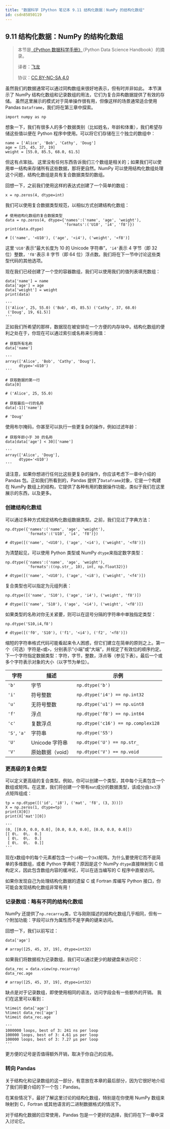 ```yaml
---
title: "数据科学 IPython 笔记本 9.11 结构化数据：NumPy 的结构化数组"
id: csdn85850119
---
```


## 9.11 结构化数据：NumPy 的结构化数组

> 本节是[《Python 数据科学手册》](https://github.com/jakevdp/PythonDataScienceHandbook)（Python Data Science Handbook）的摘录。
> 
> 译者：[飞龙](https://github.com/wizardforcel)
> 
> 协议：[CC BY-NC-SA 4.0](http://creativecommons.org/licenses/by-nc-sa/4.0/)

虽然我们的数据通常可以通过同构数组来很好地表示，但有时并非如此。 本节演示了 NumPy 结构化数组和记录数组的用法，它们为复合异构数据提供了有效的存储。 虽然这里展示的模式对于简单操作很有用，但像这样的场景通常适合使用 Pandas `Dataframe`，我们将在第三章中探索。

```
import numpy as np 
```

想象一下，我们有很多人的多个数据类别（比如姓名，年龄和体重），我们希望存储这些值以便在 Python 程序中使用。可以将它们存储在三个独立的数组中：

```
name = ['Alice', 'Bob', 'Cathy', 'Doug']
age = [25, 45, 37, 19]
weight = [55.0, 85.5, 68.0, 61.5] 
```

但这有点笨拙。 这里没有任何东西告诉我们三个数组是相关的；如果我们可以使用单一结构来存储所有这些数据，那将更自然。NumPy 可以使用结构化数组处理这个问题，结构化数组是具有复合数据类型的数组。

回想一下，之前我们使用这样的表达式创建了一个简单的数组：

```
x = np.zeros(4, dtype=int) 
```

我们可以使用复合数据类型规范，以相似方式创建结构化数组：

```
# 使用结构化数组的复合数据类型
data = np.zeros(4, dtype={'names':('name', 'age', 'weight'),
                          'formats':('U10', 'i4', 'f8')})
print(data.dtype)

# [('name', '<U10'), ('age', '<i4'), ('weight', '<f8')] 
```

这里`'U10'`表示“最大长度为 10 的 Unicode 字符串”，`'i4'`表示 4 字节（即 32 位）整数，`'f8'`表示 8 字节（即 64 位）浮点数。我们将在下一节中讨论这些类型代码的其他选项。

现在我们已经创建了一个空的容器数组，我们可以使用我们的值列表填充数组：

```
data['name'] = name
data['age'] = age
data['weight'] = weight
print(data)

'''
[('Alice', 25, 55.0) ('Bob', 45, 85.5) ('Cathy', 37, 68.0)
 ('Doug', 19, 61.5)]
''' 
```

正如我们所希望的那样，数据现在被安排在一个方便的内存块中。结构化数组的便利之处在于，你现在可以通过索引或名称来引用值：

```
# 获取所有名称
data['name']

'''
array(['Alice', 'Bob', 'Cathy', 'Doug'], 
      dtype='<U10')
'''

# 获取数据的第一行
data[0]

# ('Alice', 25, 55.0)

# 获取最后一行的名称
data[-1]['name']

# 'Doug' 
```

使用布尔掩码，你甚至可以执行一些更复杂的操作，例如过滤年龄：

```
# 获取年龄小于 30 的名称
data[data['age'] < 30]['name']

'''
array(['Alice', 'Doug'], 
      dtype='<U10')
''' 
```

请注意，如果你想进行任何比这些更复杂的操作，你应该考虑下一章中介绍的 Pandas 包。正如我们所看到的，Pandas 提供了`Dataframe`对象，它是一个构建在 NumPy 数组上的结构，它提供了各种有用的数据操作功能，类似于我们在这里展示的东西，以及更多。

### 创建结构化数组

可以通过多种方式规定结构化数组数据类型。之前，我们见过了字典方法：

```
np.dtype({'names':('name', 'age', 'weight'),
          'formats':('U10', 'i4', 'f8')})

# dtype([('name', '<U10'), ('age', '<i4'), ('weight', '<f8')]) 
```

为清楚起见，可以使用 Python 类型或 NumPy `dtype`来指定数字类型：

```
np.dtype({'names':('name', 'age', 'weight'),
          'formats':((np.str_, 10), int, np.float32)})

# dtype([('name', '<U10'), ('age', '<i8'), ('weight', '<f4')]) 
```

复合类型也可以指定为元组列表：

```
np.dtype([('name', 'S10'), ('age', 'i4'), ('weight', 'f8')])

# dtype([('name', 'S10'), ('age', '<i4'), ('weight', '<f8')]) 
```

如果类型的名称对你无关紧要，则可以在逗号分隔的字符串中单独指定类型：

```
np.dtype('S10,i4,f8')

# dtype([('f0', 'S10'), ('f1', '<i4'), ('f2', '<f8')]) 
```

缩短的字符串格式代码可能看起来令人困惑，但它们建立在简单的原则之上。第一个（可选）字符是`<`或`>`，分别表示“小端”或“大端”，并规定了有效位的顺序约定。下一个字符指定数据类型：字符，字节，整数，浮点等（参见下表）。最后一个或多个字符表示对象的大小（以字节为单位）。

| 字符 | 描述 | 示例 |
| --- | --- | --- |
| `'b'` | 字节 | `np.dtype('b')` |
| `'i'` | 符号整数 | `np.dtype('i4') == np.int32` |
| `'u'` | 无符号整数 | `np.dtype('u1') == np.uint8` |
| `'f'` | 浮点 | `np.dtype('f8') == np.int64` |
| `'c'` | 复数浮点 | `np.dtype('c16') == np.complex128` |
| `'S'`, `'a'` | 字符串 | `np.dtype('S5')` |
| `'U'` | Unicode 字符串 | `np.dtype('U') == np.str_` |
| `'V'` | 原始数据（void） | `np.dtype('V') == np.void` |

### 更高级的复合类型

可以定义更高级的复合类型。例如，你可以创建一个类型，其中每个元素包含一个数组或矩阵。在这里，我们将创建一个带有`mat`成分的数据类型，该成分由`3x3`浮点矩阵组成：

```
tp = np.dtype([('id', 'i8'), ('mat', 'f8', (3, 3))])
X = np.zeros(1, dtype=tp)
print(X[0])
print(X['mat'][0])

'''
(0, [[0.0, 0.0, 0.0], [0.0, 0.0, 0.0], [0.0, 0.0, 0.0]])
[[ 0\.  0\.  0.]
 [ 0\.  0\.  0.]
 [ 0\.  0\.  0.]]
''' 
```

现在`X`数组中的每个元素都包含一个`id`和一个`3x3`矩阵。为什么要使用它而不是简单的多维数组，或者 Python 字典呢？原因是这个 NumPy `dtype`直接映射到 C 结构定义，因此包含数组内容的缓冲区，可以在适当编写的 C 程序中直接访问。

如果你发现自己为处理结构化数据的遗留 C 或 Fortran 库编写 Python 接口，你可能会发现结构化数组非常有用！

### 记录数组：略有不同的结构化数组

NumPy 还提供了`np.recarray`类，它与刚刚描述的结构化数组几乎相同，但有一个附加功能：字段可以作为属性而不是字典的键来访问。

回想一下，我们以前写过：

```
data['age']

# array([25, 45, 37, 19], dtype=int32) 
```

如果我们将数据视为记录数组，我们可以通过更少的敲键盘来访问它：

```
data_rec = data.view(np.recarray)
data_rec.age

# array([25, 45, 37, 19], dtype=int32) 
```

缺点是对于记录数组，即使使用相同的语法，访问字段会有一些额外的开销。 我们在这里可以看到：

```
%timeit data['age']
%timeit data_rec['age']
%timeit data_rec.age

'''
1000000 loops, best of 3: 241 ns per loop
100000 loops, best of 3: 4.61 µs per loop
100000 loops, best of 3: 7.27 µs per loop
''' 
```

更方便的记号是否值得额外开销，取决于你自己的应用。

### 转向 Pandas

关于结构化和记录数组的这一部分，有意放在本章的最后部分，因为它很好地介绍了我们将要介绍的下一个包：Pandas。

在某些情况下，最好了解这里讨论的结构化数组，特别是在你使用 NumPy 数组来映射到 C，Fortran 或其他语言的二进制数据格式的情况下。

对于结构化数据的日常使用，Pandas 包是一个更好的选择，我们将在下一章中深入讨论它。